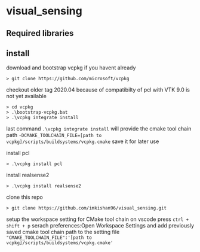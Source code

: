 # visual_sensing

## Required libraries


## install
download and bootstrap vcpkg if you havent already
```
> git clone https://github.com/microsoft/vcpkg
```
checkout older tag 2020.04 because of compatibilty of pcl with VTK 9.0 is not yet available
```
> cd vcpkg
> .\bootstrap-vcpkg.bat
> .\vcpkg integrate install
```
last command `.\vcpkg integrate install` will provide the cmake tool chain path `-DCMAKE_TOOLCHAIN_FILE=[path to vcpkg]/scripts/buildsystems/vcpkg.cmake` save it for later use

install pcl 
```
> .\vcpkg install pcl 
```
install realsense2
```
> .\vcpkg install realsense2
```
clone this repo
```
> git clone https://github.com/imkishan96/visual_sensing.git
```
setup the workspace setting for CMake tool chain on vscode press `ctrl + shift + p`   serach preferences:Open Workspace Settings and
add previously saved cmake tool chain path to the setting file 
`"CMAKE_TOOLCHAIN_FILE":'[path to vcpkg]/scripts/buildsystems/vcpkg.cmake'`